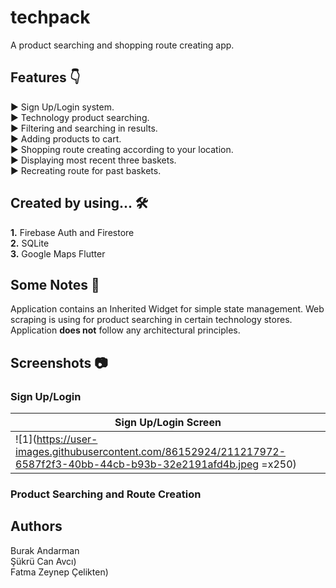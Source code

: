 # techpack

A product searching and shopping route creating app.

## Features 👇

► Sign Up/Login system.<br/>
► Technology product searching.<br/>
► Filtering and searching in results.<br/>
► Adding products to cart.<br/>
► Shopping route creating according to your location.<br/>
► Displaying most recent three baskets.<br/>
► Recreating route for past baskets.<br/>

## Created by using... 🛠

**1.** Firebase Auth and Firestore<br/>
**2.** SQLite<br/>
**3.** Google Maps Flutter<br/>

## Some Notes 📝

Application contains an Inherited Widget for simple state management. Web scraping
is using for product searching in certain technology stores. Application
**does not** follow any architectural principles.

## Screenshots 📷

### Sign Up/Login

| Sign Up/Login Screen  |
| ------------- |
| ![1](https://user-images.githubusercontent.com/86152924/211217972-6587f2f3-40bb-44cb-b93b-32e2191afd4b.jpeg =x250) |

### Product Searching and Route Creation



## Authors

Burak Andarman<br/>
Şükrü Can Avcı)<br/>
Fatma Zeynep Çelikten)<br/>
